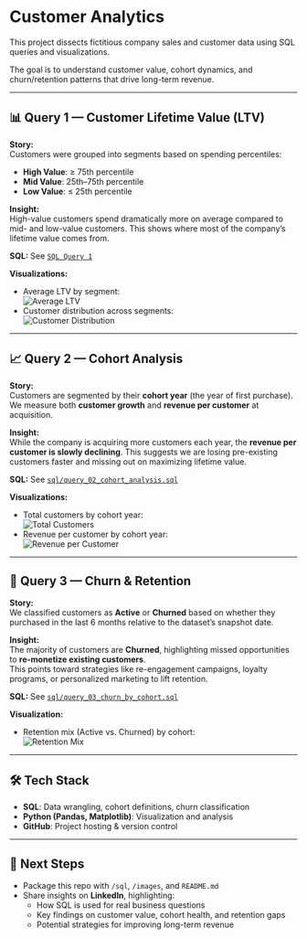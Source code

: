 # Customer Analytics

This project dissects fictitious company sales and customer data using SQL queries and visualizations. 
 
The goal is to understand customer value, cohort dynamics, and churn/retention patterns that drive long-term revenue.

---

## 📊 Query 1 — Customer Lifetime Value (LTV)

**Story:**  
Customers were grouped into segments based on spending percentiles:  
- **High Value**: ≥ 75th percentile  
- **Mid Value**: 25th–75th percentile  
- **Low Value**: ≤ 25th percentile  

**Insight:**  
High-value customers spend dramatically more on average compared to mid- and low-value customers. This shows where most of the company’s lifetime value comes from.

**SQL:** See [`SQL Query 1`](./Queries/1_customer_segmentation.sql)  

**Visualizations:**  
- Average LTV by segment:  
  ![Average LTV](images/q1_avg_ltv_by_segment.png)  
- Customer distribution across segments:  
  ![Customer Distribution](images/q1_customer_count_distribution.png)  

---

## 📈 Query 2 — Cohort Analysis

**Story:**  
Customers are segmented by their **cohort year** (the year of first purchase). We measure both **customer growth** and **revenue per customer** at acquisition.

**Insight:**  
While the company is acquiring more customers each year, the **revenue per customer is slowly declining**. This suggests we are losing pre-existing customers faster and missing out on maximizing lifetime value.

**SQL:** See [`sql/query_02_cohort_analysis.sql`](./sql/query_02_cohort_analysis.sql)  

**Visualizations:**  
- Total customers by cohort year:  
  ![Total Customers](images/q2_total_customers_by_cohort.png)  
- Revenue per customer by cohort year:  
  ![Revenue per Customer](images/q2_revenue_per_customer_by_cohort.png)  

---

## 🔄 Query 3 — Churn & Retention

**Story:**  
We classified customers as **Active** or **Churned** based on whether they purchased in the last 6 months relative to the dataset’s snapshot date.  

**Insight:**  
The majority of customers are **Churned**, highlighting missed opportunities to **re-monetize existing customers**.  
This points toward strategies like re-engagement campaigns, loyalty programs, or personalized marketing to lift retention.

**SQL:** See [`sql/query_03_churn_by_cohort.sql`](./sql/query_03_churn_by_cohort.sql)  

**Visualization:**  
- Retention mix (Active vs. Churned) by cohort:  
  ![Retention Mix](images/q3_retention_mix_100pct.png)  

---

## 🛠 Tech Stack
- **SQL**: Data wrangling, cohort definitions, churn classification  
- **Python (Pandas, Matplotlib)**: Visualization and analysis  
- **GitHub**: Project hosting & version control  

---

## 🚀 Next Steps
- Package this repo with `/sql`, `/images`, and `README.md`  
- Share insights on **LinkedIn**, highlighting:  
  - How SQL is used for real business questions  
  - Key findings on customer value, cohort health, and retention gaps  
  - Potential strategies for improving long-term revenue
